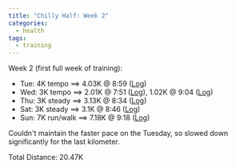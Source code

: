 ```yaml
---
title: "Chilly Half: Week 2"
categories:
  - health
tags:
  - training
---
```


Week 2 (first full week of training):

- Tue: 4K tempo ==> 4.03K @ 8:59 ([Log](https://runkeeper.com/user/cdevans/activity/1643933418))
- Wed: 3K tempo ==> 2.01K @ 7:51 ([Log](https://runkeeper.com/user/cdevans/activity/1644486179)), 1.02K @ 9:04 ([Log](https://runkeeper.com/user/cdevans/activity/1644490709))
- Thu: 3K steady ==> 3.13K @ 8:34 ([Log](https://runkeeper.com/user/cdevans/activity/1644888910))
- Sat: 3K steady ==> 3.1K @ 8:46 ([Log](https://runkeeper.com/user/cdevans/activity/1645799756))
- Sun: 7K run/walk ==> 7.18K @ 9:18 ([Log](https://runkeeper.com/user/cdevans/activity/1646486215))

Couldn't maintain the faster pace on the Tuesday, so slowed down significantly for the last kilometer.

Total Distance: 20.47K
